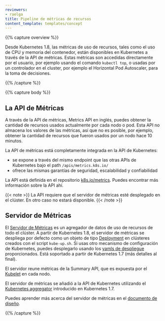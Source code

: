 ```yaml
---
reviewers:
- raelga
title: Pipeline de métricas de recursos
content_template: templates/concept
---
```


{{% capture overview %}}

Desde Kubernetes 1.8, las métricas de uso de recursos, tales como el uso de CPU y memoria del contenedor,
están disponibles en Kubernetes a través de la API de métricas. Estas métricas son accedidas directamente
por el usuario, por ejemplo usando el comando `kubectl top`, o usadas por un controlador en el cluster,
por ejemplo el Horizontal Pod Autoscaler, para la toma de decisiones.

{{% /capture %}}


{{% capture body %}}

## La API de Métricas

A través de la API de métricas, Metrics API en inglés, puedes obtener la cantidad de recursos usados
actualmente por cada nodo o pod. Esta API no almacena los valores de las métricas,
así que no es posible, por ejemplo, obtener la cantidad de recursos que fueron usados por
un nodo hace 10 minutos.

La API de métricas está completamente integrada en la API de Kubernetes:

- se expone a través del mismo endpoint que las otras APIs de Kubernetes bajo el path `/apis/metrics.k8s.io/`
- ofrece las mismas garantías de seguridad, escalabilidad y confiabilidad

La API está definida en el repositorio [k8s.io/metrics](https://github.com/kubernetes/metrics/blob/master/pkg/apis/metrics/v1beta1/types.go). Puedes encontrar
más información sobre la API ahí.

{{< note >}}
La API requiere que el servidor de métricas esté desplegado en el clúster. En otro caso no estará
disponible.
{{< /note >}}

## Servidor de Métricas

El [Servidor de Métricas](https://github.com/kubernetes-incubator/metrics-server) es un agregador
de datos de uso de recursos de todo el clúster.
A partir de Kubernetes 1.8, el servidor de métricas se despliega por defecto como un objeto de
tipo [Deployment](https://github.com/docs/concepts/workloads/controllers/deployment/) en clústeres
creados con el script `kube-up.sh`. Si usas otro mecanismo de configuración de Kubernetes, puedes desplegarlo
usando los [yamls de despliegue](https://github.com/kubernetes-incubator/metrics-server/tree/master/deploy)
proporcionados. Está soportado a partir de Kubernetes 1.7 (más detalles al final).

El servidor reune métricas de la Summary API, que es expuesta por el [Kubelet](/docs/admin/kubelet/) en cada nodo.

El servidor de métricas se añadió a la API de Kubernetes utilizando el
[Kubernetes aggregator](/docs/concepts/api-extension/apiserver-aggregation/) introducido en Kubernetes 1.7.

Puedes aprender más acerca del servidor de métricas en el [documento de diseño](https://github.com/kubernetes/community/blob/master/contributors/design-proposals/instrumentation/metrics-server.md).

{{% /capture %}}
